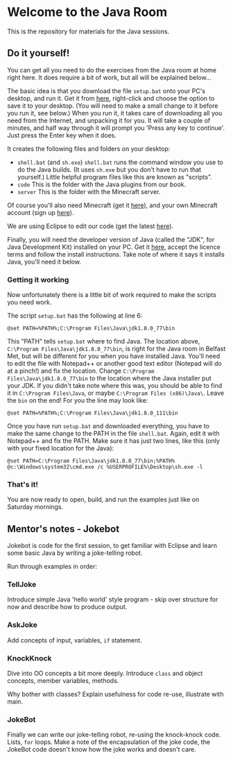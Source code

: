 # Welcome to the Java Room

This is the repository for materials for the Java sessions.  

## Do it yourself!

You can get all you need to do the exercises from the Java room at home right here.  It 
does require a bit of work, but all will be explained below...

The basic idea is that you download the file `setup.bat` onto your PC's desktop, and run it. Get it from [here](https://raw.githubusercontent.com/coderdojobelfast/java/master/setup.bat), right-click and choose the option to save it to your desktop. (You will need to make a small change to it before you run it, see below.)  When you run it, it takes care of downloading all you need from the Internet, and unpacking it for you. It will take a couple of minutes, and half way through it will prompt you 'Press any key to continue'.  Just press the Enter key when it does.

It creates the following files and folders on your desktop:

* `shell.bat` (and `sh.exe`) `shell.bat` runs the command window you use to do the 
Java builds.  (It uses `sh.exe` but you don't have to run that yourself.)   Little
helpful program files like this are known as "scripts".
* `code`  This is the folder with the Java plugins from our book.
* `server` This is the folder with the Minecraft server.


Of course you'll also need Minecraft (get it [here](https://minecraft.net/en/download/)), and your own Minecraft account (sign up [here](https://minecraft.net/)).

We are using Eclipse to edit our code (get the latest [here](https://eclipse.org/downloads/)).

Finally, you will need the developer version of Java (called the "JDK", for Java Development Kit) installed on your PC. Get it [here](http://www.oracle.com/technetwork/java/javase/downloads/index.html), accept the licence terms and follow the install instructions. 
Take note of where it says it installs Java, you'll need it below.

### Getting it working

Now unfortunately there is a little bit of work required to make the scripts you need work.

The script `setup.bat` has the following at line 6: 

    @set PATH=%PATH%;C:\Program Files\Java\jdk1.8.0_77\bin
    
This "PATH" tells `setup.bat` where to find Java. The location above, `C:\Program Files\Java\jdk1.8.0_77\bin`, is right for the Java room in Belfast Met, but will be different for you when you have installed Java.  You'll need to edit the file with Notepad++ or another good text editor (Notepad will do at a pinch!) and fix the location.
Change `C:\Program Files\Java\jdk1.8.0_77\bin` to the location where the Java installer put your JDK. If you didn't take note where this was, you should be able to find it in `C:\Program Files\Java`, or maybe `C:\Program Files (x86)\Java\`. Leave the `bin` on the end! For you the line may look like:

    @set PATH=%PATH%;C:\Program Files\Java\jdk1.8.0_111\bin


Once you have run `setup.bat` and downloaded everything, you have to make the same change to the PATH in the file `shell.bat`. Again, edit it with Notepad++ and fix the PATH.
Make sure it has just two lines, like this (only with your fixed location for the Java): 

    @set PATH=C:\Program Files\Java\jdk1.8.0_77\bin;%PATH%
    @c:\Windows\system32\cmd.exe /c %USERPROFILE%\Desktop\sh.exe -l
    

### That's it!

You are now ready to open, build, and run the examples just like on Saturday mornings.



## Mentor's notes - Jokebot

Jokebot is code for the first session, to get familiar with Eclipse and learn some basic Java by writing a joke-telling robot.

Run through examples in order:

### TellJoke

Introduce simple Java 'hello world' style program - skip over structure for now and describe how to produce output.

### AskJoke

Add concepts of input, variables, `if` statement.

### KnockKnock

Dive into OO concepts a bit more deeply.  Introduce `class` and object concepts, member variables, methods.

Why bother with classes?  Explain usefulness for code re-use, illustrate with main.

### JokeBot

Finally we can write our joke-telling robot, re-using the knock-knock code. Lists, `for` loops.  Make a note of the encapsulation of the joke code, the JokeBot code doesn't know how the joke works and doesn't care.





